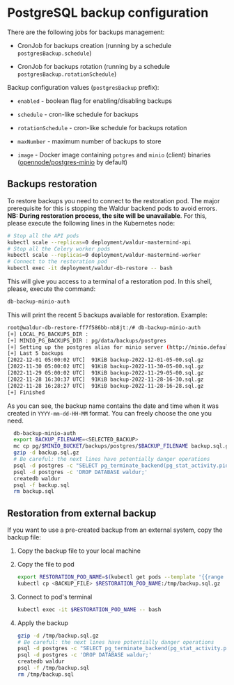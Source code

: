 <!-- EXTERNAL DOCUMENT
Source: https://code.opennodecloud.com/waldur/waldur-helm.git
Branch: master
Remote Path: docs//postgres-backup-management.md
Local Path: docs/admin-guide/deployment/helm/docs/
Last Sync: 2025-10-30T22:48:21.396005

WARNING: This file is automatically synchronized from the source repository.
DO NOT EDIT this file directly. Changes will be overwritten.
Edit the source at: https://code.opennodecloud.com/waldur/waldur-helm.git/-/tree/master/docs//postgres-backup-management.md
-->


# PostgreSQL backup configuration

There are the following jobs for backups management:

- CronJob for backups creation (running by a schedule `postgresBackup.schedule`)

- CronJob for backups rotation (running by a schedule `postgresBackup.rotationSchedule`)

Backup configuration values (`postgresBackup` prefix):

- `enabled` - boolean flag for enabling/disabling backups

- `schedule` - cron-like schedule for backups

- `rotationSchedule` - cron-like schedule for backups rotation

- `maxNumber` - maximum number of backups to store

- `image` - Docker image containing `potgres` and `minio` (client) binaries
  ([opennode/postgres-minio](https://hub.docker.com/r/opennode/postgres-minio)
  by default)

## Backups restoration

To restore backups you need to connect to the restoration pod. The major prerequisite for this is stopping the
Waldur backend pods to avoid errors. **NB: During restoration process, the site will be unavailable**. For this,
please execute the following lines in the Kubernetes node:

```bash
# Stop all the API pods
kubectl scale --replicas=0 deployment/waldur-mastermind-api
# Stop all the Celery worker pods
kubectl scale --replicas=0 deployment/waldur-mastermind-worker
# Connect to the restoration pod
kubectl exec -it deployment/waldur-db-restore -- bash
```

This will give you access to a terminal of a restoration pod. In this shell, please, execute the command:

```bash
db-backup-minio-auth
```

This will print the recent 5 backups available for restoration. Example:

```bash
root@waldur-db-restore-ff7f586bb-nb8jt:/# db-backup-minio-auth
[+] LOCAL_PG_BACKUPS_DIR :
[+] MINIO_PG_BACKUPS_DIR : pg/data/backups/postgres
[+] Setting up the postgres alias for minio server (http://minio.default.svc.cluster.local:9000)
[+] Last 5 backups
[2022-12-01 05:00:02 UTC]  91KiB backup-2022-12-01-05-00.sql.gz
[2022-11-30 05:00:02 UTC]  91KiB backup-2022-11-30-05-00.sql.gz
[2022-11-29 05:00:02 UTC]  91KiB backup-2022-11-29-05-00.sql.gz
[2022-11-28 16:30:37 UTC]  91KiB backup-2022-11-28-16-30.sql.gz
[2022-11-28 16:28:27 UTC]  91KiB backup-2022-11-28-16-28.sql.gz
[+] Finished
```

As you can see, the backup name contains the date and time when it was created in `YYYY-mm-dd-HH-MM` format. You can freely choose the one you need.

```bash
  db-backup-minio-auth
  export BACKUP_FILENAME=<SELECTED_BACKUP>
  mc cp pg/$MINIO_BUCKET/backups/postgres/$BACKUP_FILENAME backup.sql.gz
  gzip -d backup.sql.gz
  # Be careful: the next lines have potentially danger operations
  psql -d postgres -c "SELECT pg_terminate_backend(pg_stat_activity.pid) FROM pg_stat_activity WHERE pg_stat_activity.datname = 'waldur' AND pid <> pg_backend_pid();"
  psql -d postgres -c 'DROP DATABASE waldur;'
  createdb waldur
  psql -f backup.sql
  rm backup.sql
```

## Restoration from external backup

If you want to use a pre-created backup from an external system, copy the backup file:

1. Copy the backup file to your local machine
2. Copy the file to pod

    ```bash
    export RESTORATION_POD_NAME=$(kubectl get pods --template '{{range .items}}{{.metadata.name}}{{"\n"}}{{end}}' | grep restore)
    kubectl cp <BACKUP_FILE> $RESTORATION_POD_NAME:/tmp/backup.sql.gz
    ```

3. Connect to pod's terminal

    ```bash
    kubectl exec -it $RESTORATION_POD_NAME -- bash
    ```

4. Apply the backup

    ```bash
    gzip -d /tmp/backup.sql.gz
    # Be careful: the next lines have potentially danger operations
    psql -d postgres -c "SELECT pg_terminate_backend(pg_stat_activity.pid) FROM pg_stat_activity WHERE pg_stat_activity.datname = 'waldur' AND pid <> pg_backend_pid();"
    psql -d postgres -c 'DROP DATABASE waldur;'
    createdb waldur
    psql -f /tmp/backup.sql
    rm /tmp/backup.sql
    ```
